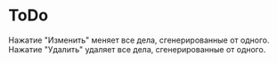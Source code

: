 # ToDo
Нажатие "Изменить" меняет все дела, сгенерированные от одного.
Нажатие "Удалить" удаляет все дела, сгенерированные от одного.